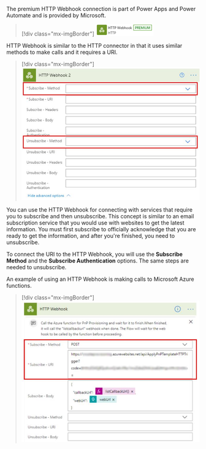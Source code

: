 The premium HTTP Webhook connection is part of Power Apps and Power Automate and is provided by Microsoft.

> [!div class="mx-imgBorder"]
> [![Screenshot of the premium HTTP Webhook connection.](../media/http-webhook-premium.png)](../media/http-webhook-premium.png#lightbox)

HTTP Webhook is similar to the HTTP connector in that it uses similar methods to make calls and it requires a URI.

> [!div class="mx-imgBorder"]
> [![Screenshot of the HTTP Webhook 2 Subscribe Method and Unsubscribe Method.](../media/http-webhook-calls.png)](../media/http-webhook-calls.png#lightbox)

You can use the HTTP Webhook for connecting with services that require you to subscribe and then unsubscribe. This concept is similar to an email subscription service that you would use with websites to get the latest information. You must first subscribe to officially acknowledge that you are ready to get the information, and after you're finished, you need to unsubscribe.

To connect the URI to the HTTP Webhook, you will use the **Subscribe Method** and the **Subscribe Authentication** options. The same steps are needed to unsubscribe.

An example of using an HTTP Webhook is making calls to Microsoft Azure functions.

> [!div class="mx-imgBorder"]
> [![Screenshot example of a HTTP webhook used to make calls to Azure functions.](../media/webhook-example.png)](../media/webhook-example.png#lightbox)
